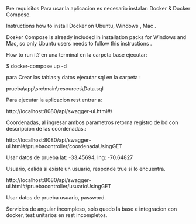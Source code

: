 Pre requisitos
Para usar la aplicacion es necesario instalar: Docker & Docker Compose.

Instructions how to install Docker on Ubuntu, Windows , Mac .

Dosker Compose is already included in installation packs for Windows and Mac, so only Ubuntu users needs to follow this instructions .

How to run it?
en una terminal en la carpeta base ejecutar:

$ docker-compose up -d

para Crear las tablas y datos ejecutar sql en la carpeta :

prueba\app\src\main\resources\Data.sql

Para ejecutar la aplicacion rest entrar a:

http://localhost:8080/api/swagger-ui.html#/

Coordenadas, al ingresar ambos parametros retorna registro de bd con descripcion de las coordenadas.:

http://localhost:8080/api/swagger-ui.html#/pruebacontroller/coordenadaUsingGET

Usar datos de prueba lat: -33.45694, lng: -70.64827

Usuario, calida si existe un usuario, responde true si lo encuentra.

http://localhost:8080/api/swagger-ui.html#/pruebacontroller/usuarioUsingGET

Usar datos de prueba usuario, password.

Servicios de angular incompleso, solo quedo la base e integracion con docker, test unitarios en rest incompletos.
